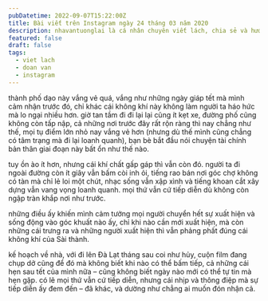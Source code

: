 ```yaml
---
pubDatetime: 2022-09-07T15:22:00Z
title: Bài viết trên Instagram ngày 24 tháng 03 năm 2020
description: nhavantuonglai là cá nhân chuyên viết lách, chia sẻ và hướng dẫn mọi người thuần thục hơn khi thực hành viết lách mỗi ngày qua những bài chia sẻ ngắn trên Instagram chính thức.
featured: false
draft: false
tags:
  - viet lach
  - doan van
  - instagram
---
```


thành phố dạo này vắng vẻ quá, vắng như những ngày giáp tết mà mình cảm nhận trước đó, chỉ khác cái không khí này không làm người ta háo hức mà lo ngại nhiều hơn. giờ tan tầm đi đi lại lại cũng ít kẹt xe, đường phố cũng không còn tấp nập, cả những nơi trước đây rất rộn ràng thì nay chẳng như thế, mọi tụ điểm lớn nhỏ nay vắng vẻ hơn (nhưng dù thế mình cũng chẳng có tâm trạng mà đi lại loanh quanh), bạn bè bắt đầu nói chuyện tài chính bản thân giai đoạn này bất ổn như thế nào.

tuy ồn ào ít hơn, nhưng cái khí chất gấp gáp thì vẫn còn đó. người ta đi ngoài đường còn ít giây vẫn bấm còi inh ỏi, tiếng rao bán nơi góc chợ không có tàn mà chỉ lẻ loi một chút, nhạc sống vẫn xập xình và tiếng khoan cắt xây dựng vẫn vang vọng loanh quanh. mọi thứ vẫn cứ tiếp diễn dù không còn ngập tràn khắp nơi như trước.

những điều ấy khiến mình cảm tưởng mọi người chuyển hết sự xuất hiện và sống động vào góc khuất nào ấy, chỉ khi nào cần mới xuất hiện, mà còn những cái trưng ra và những người xuất hiện thì vẫn phảng phất đúng cái không khí của Sài thành.

kế hoạch về nhà, với đi lên Đà Lạt tháng sau coi như hủy, cuộn film đang chụp dở cũng để đó mà không biết khi nào có thể bấm tiếp, cả những cái hẹn sau tết của mình nữa – cũng không biết ngày nào mới có thể tự tin mà hẹn gặp. có lẽ mọi thứ vẫn cứ tiếp diễn, nhưng cái nhịp và thông điệp mà sự tiếp diễn ấy đem đến – đã khác, và dường như chẳng ai muốn đón nhận cả.
